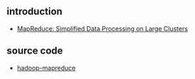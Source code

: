 ## introduction

- [MapReduce: Simplified Data Processing on Large Clusters](https://pdos.csail.mit.edu/6.824/papers/mapreduce.pdf)

## source code

- [hadoop-mapreduce](https://github.com/apache/hadoop-mapreduce)
